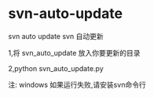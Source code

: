# svn-auto-update
svn auto update svn 自动更新

1,将 svn_auto_update 放入你要更新的目录

2,python svn_auto_update.py


注: windows 如果运行失败,请安装svn命令行
